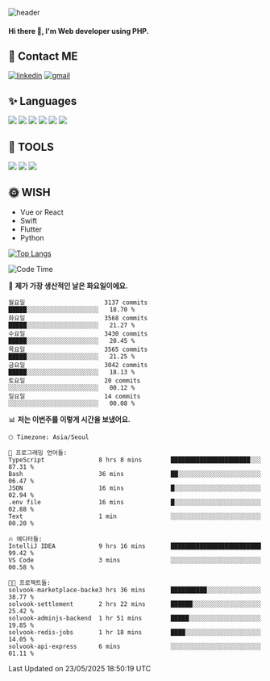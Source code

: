 ![header](https://capsule-render.vercel.app/api?type=waving&color=auto&height=300&section=header&text=Elin&fontSize=90&animation=twinkling)

#### Hi there 👋, I'm <b>Web developer</b> using PHP. ####

<!--
- 🔭 I’m currently working on Uniwill
- 🌱 I’m currently learning Vue or React or Python.
-->

<!---#### I am PHP developer --->

## 💌 Contact ME ###
[<img src='https://img.shields.io/badge/-EunjiKo-%230A66C2?style=flat-square&logo=LinkedIn&logoColor=white' alt='linkedin'>](https://www.linkedin.com/in/https://www.linkedin.com/in/eunji-ko-00a907164//)  [<img src='https://img.shields.io/badge/-einee214%40gmail.com-%23EA4335?style=flat-square&logo=Gmail&logoColor=white' alt='gmail'>](einee214@gmail.com)  


## ✨ Languages
<img src='https://img.shields.io/badge/-PHP-%23777BB4?style=for-the-badge&logo=PHP&logoColor=white'> <img src='https://img.shields.io/badge/-Laravel-%23FF2D20?style=for-the-badge&logo=Laravel&logoColor=white'> <img src='https://img.shields.io/badge/Jquery-%230769AD?style=for-the-badge&logo=Jquery&logoColor=white'> <img src='https://img.shields.io/badge/CSS3-%231572B6?style=for-the-badge&logo=CSS3&logoColor=white'> <img src='https://img.shields.io/badge/Bootstrap-%237952B3?style=for-the-badge&logo=Bootstrap&logoColor=white' > <img src='https://img.shields.io/badge/MySQL-%234479A1?style=for-the-badge&logo=MySQL&logoColor=white' >

## 🌷 TOOLS
<img src='https://img.shields.io/badge/PHPSTORM-%23000000?style=for-the-badge&logo=PhpStorm&logoColor=white' > <img src='https://img.shields.io/badge/GitLab-%23FCA121?style=for-the-badge&logo=GitLab&logoColor=white' > <img src='https://img.shields.io/badge/GitHub-%23181717?style=for-the-badge&logo=GitHub&logoColor=white'>


## 🌞 WISH
- Vue or React
- Swift
- Flutter
- Python


[![Top Langs](https://github-readme-stats.vercel.app/api/top-langs/?username=ein214&layout=compact)](https://github.com/anuraghazra/github-readme-stats)

<!--START_SECTION:waka-->
![Code Time](http://img.shields.io/badge/Code%20Time-4%2C205%20hrs%2010%20mins-blue)

📅 **제가 가장 생산적인 날은 화요일이에요.** 

```text
월요일                      3137 commits        █████░░░░░░░░░░░░░░░░░░░░   18.70 % 
화요일                      3568 commits        █████░░░░░░░░░░░░░░░░░░░░   21.27 % 
수요일                      3430 commits        █████░░░░░░░░░░░░░░░░░░░░   20.45 % 
목요일                      3565 commits        █████░░░░░░░░░░░░░░░░░░░░   21.25 % 
금요일                      3042 commits        █████░░░░░░░░░░░░░░░░░░░░   18.13 % 
토요일                      20 commits          ░░░░░░░░░░░░░░░░░░░░░░░░░   00.12 % 
일요일                      14 commits          ░░░░░░░░░░░░░░░░░░░░░░░░░   00.08 % 
```


📊 **저는 이번주를 이렇게 시간을 보냈어요.** 

```text
🕑︎ Timezone: Asia/Seoul

💬 프로그래밍 언어들: 
TypeScript               8 hrs 8 mins        ██████████████████████░░░   87.31 % 
Bash                     36 mins             ██░░░░░░░░░░░░░░░░░░░░░░░   06.47 % 
JSON                     16 mins             █░░░░░░░░░░░░░░░░░░░░░░░░   02.94 % 
.env file                16 mins             █░░░░░░░░░░░░░░░░░░░░░░░░   02.88 % 
Text                     1 min               ░░░░░░░░░░░░░░░░░░░░░░░░░   00.20 % 

🔥 에디터들: 
IntelliJ IDEA            9 hrs 16 mins       █████████████████████████   99.42 % 
VS Code                  3 mins              ░░░░░░░░░░░░░░░░░░░░░░░░░   00.58 % 

🐱‍💻 프로젝트들: 
solvook-marketplace-backe3 hrs 36 mins       ██████████░░░░░░░░░░░░░░░   38.77 % 
solvook-settlement       2 hrs 22 mins       ██████░░░░░░░░░░░░░░░░░░░   25.42 % 
solvook-adminjs-backend  1 hr 51 mins        █████░░░░░░░░░░░░░░░░░░░░   19.85 % 
solvook-redis-jobs       1 hr 18 mins        ████░░░░░░░░░░░░░░░░░░░░░   14.05 % 
solvook-api-express      6 mins              ░░░░░░░░░░░░░░░░░░░░░░░░░   01.11 % 
```


 Last Updated on 23/05/2025 18:50:19 UTC
<!--END_SECTION:waka-->

<!---![GitHub stats](https://github-readme-stats.vercel.app/api?username=ein214&show_icons=true&theme=dracula)  --->



